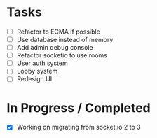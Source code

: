 # Tasks
  - [ ] Refactor to ECMA if possible
  - [ ] Use database instead of memory
  - [ ] Add admin debug console
  - [ ] Refactor socketio to use rooms
  - [ ] User auth system
  - [ ] Lobby system
  - [ ] Redesign UI

# In Progress / Completed
  - [x] Working on migrating from socket.io 2 to 3
